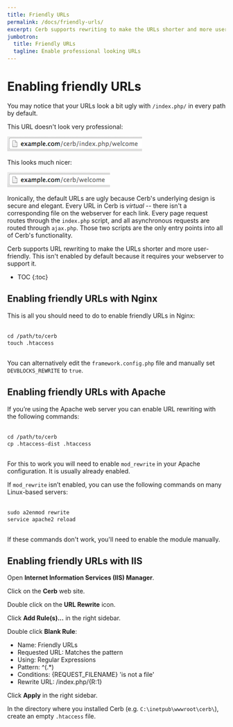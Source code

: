 ```yaml
---
title: Friendly URLs
permalink: /docs/friendly-urls/
excerpt: Cerb supports rewriting to make the URLs shorter and more user-friendly.
jumbotron:
  title: Friendly URLs
  tagline: Enable professional looking URLs
---
```


# Enabling friendly URLs

You may notice that your URLs look a bit ugly with `/index.php/` in every path by default. 

This URL doesn't look very professional:
<div class="cerb-screenshot">
<img src="/assets/images/docs/friendly-urls/friendly_urls.png" class="screenshot">
</div>

This looks much nicer:
<div class="cerb-screenshot">
<img src="/assets/images/docs/friendly-urls/friendly_urls_done.png" class="screenshot">
</div>

Ironically, the default URLs are ugly because Cerb's underlying design is secure and elegant.  Every URL in Cerb is _virtual_ -- there isn't a corresponding file on the webserver for each link.  Every page request routes through the `index.php` script, and all asynchronous requests are routed through `ajax.php`.  Those two scripts are the only entry points into all of Cerb's functionality.

Cerb supports URL rewriting to make the URLs shorter and more user-friendly.  This isn't enabled by default because it requires your webserver to support it.

* TOC
{:toc}

## Enabling friendly URLs with Nginx

This is all you should need to do to enable friendly URLs in Nginx:

<pre class="command-line" data-user="user" data-host="host">
<code class="language-bash">
cd /path/to/cerb
touch .htaccess
</code>
</pre>

You can alternatively edit the `framework.config.php` file and manually set `DEVBLOCKS_REWRITE` to `true`.

## Enabling friendly URLs with Apache

If you’re using the Apache web server you can enable URL rewriting with the following commands:

<pre class="command-line" data-user="user" data-host="host">
<code class="language-bash">
cd /path/to/cerb
cp .htaccess-dist .htaccess
</code>
</pre>

For this to work you will need to enable `mod_rewrite` in your Apache configuration.  It is usually already enabled.

If `mod_rewrite` isn’t enabled, you can use the following commands on many Linux-based servers:

<pre class="command-line" data-user="user" data-host="host">
<code class="language-bash">
sudo a2enmod rewrite
service apache2 reload
</code>
</pre>

If these commands don't work, you'll need to enable the module manually.

## Enabling friendly URLs with IIS

Open **Internet Information Services (IIS) Manager**.

Click on the **Cerb** web site.

Double click on the **URL Rewrite** icon.

Click **Add Rule(s)...** in the right sidebar.

Double click **Blank Rule**:

  * Name: Friendly URLs
  * Requested URL: Matches the pattern
  * Using: Regular Expressions
  * Pattern: ^(.*)
  * Conditions: {REQUEST_FILENAME} 'is not a file'
  * Rewrite URL: /index.php/{R:1}

Click **Apply** in the right sidebar.

In the directory where you installed Cerb (e.g. `C:\inetpub\wwwroot\cerb\`), create an empty `.htaccess` file.